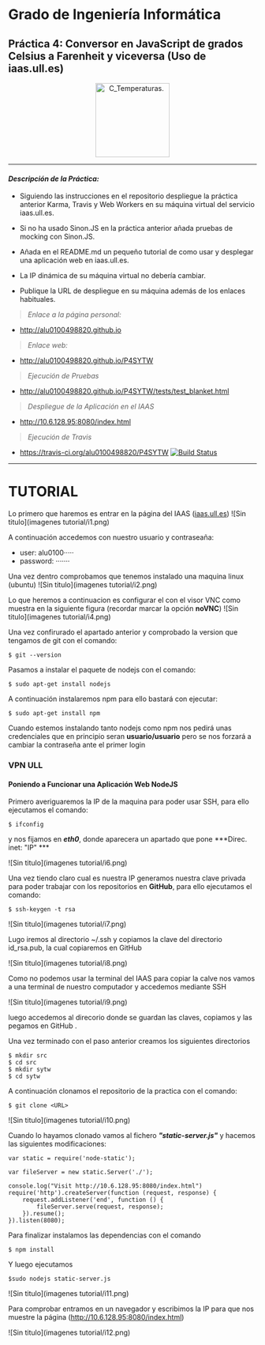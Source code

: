 # Grado de Ingeniería Informática

## Práctica 4: Conversor en JavaScript de grados Celsius a Farenheit y viceversa (Uso de iaas.ull.es)

<p align="Center">
  <img src="https://lh3.ggpht.com/Vn9sIUPcCVihrxMATWR_MjCIFuc5quCw-R3UN8Rmoze7rgaBhHdmF2RqjX3x28EJoQ=w300" title="C_Temperaturas." width="150" height="150">
</p>

---
#### *Descripción de la Práctica:*

  + Siguiendo las instrucciones en el repositorio despliegue la práctica anterior Karma, Travis y Web Workers en su máquina virtual del servicio iaas.ull.es.
  + Si no ha usado Sinon.JS en la práctica anterior añada pruebas de mocking con Sinon.JS.
  + Añada en el README.md un pequeño tutorial de como usar y desplegar una aplicación web en iaas.ull.es.

  + La IP dinámica de su máquina virtual no debería cambiar.
  + Publique la URL de despliegue en su máquina además de los enlaces habituales.

> *Enlace a la página personal:*

  * http://alu0100498820.github.io



> *Enlace web:*

  * http://alu0100498820.github.io/P4SYTW


> *Ejecución de Pruebas*

  * http://alu0100498820.github.io/P4SYTW/tests/test_blanket.html


> *Despliegue de la Aplicación en el IAAS*

  * http://10.6.128.95:8080/index.html

> *Ejecución de Travis*

  * https://travis-ci.org/alu0100498820/P4SYTW   [![Build Status](https://travis-ci.org/alu0100498820/P4SYTW.svg?branch=gh-pages)](https://travis-ci.org/alu0100498820/P4SYTW)

---
# TUTORIAL

Lo primero que haremos es entrar en la página del IAAS ([iaas.ull.es](http://iaas.ull.es/ovirt-engine/))
![Sin titulo](imagenes tutorial/i1.png)

A continuación accedemos con nuestro usuario y contraseaña:
 + user: alu0100·····
 + password: ·······

Una vez dentro comprobamos que tenemos instalado una maquina linux (ubuntu)
![Sin titulo](imagenes tutorial/i2.png)

Lo que heremos a continuacion es configurar el con el visor VNC como muestra en la siguiente figura (recordar marcar la opción **noVNC**)
![Sin titulo](imagenes tutorial/i4.png)

Una vez confirurado el apartado anterior y comprobado la version que tengamos de git con el comando:

    $ git --version

Pasamos a instalar el paquete de nodejs con el comando:

    $ sudo apt-get install nodejs

A continuación instalaremos npm para ello bastará con ejecutar:

    $ sudo apt-get install npm

Cuando estemos instalando tanto nodejs como npm nos pedirá unas credenciales que en principio seran **usuario/usuario** pero se nos forzará a cambiar la contraseña ante el primer login

### VPN ULL
#### Poniendo a Funcionar una Aplicación Web NodeJS

Primero averiguaremos la IP de la maquina para poder usar SSH, para ello ejecutamos el comando:

    $ ifconfig

y nos fijamos en ***eth0***, donde aparecera un apartado que pone ***Direc. inet: "IP" ***

![Sin titulo](imagenes tutorial/i6.png)

Una vez tiendo claro cual es nuestra IP generamos nuestra clave privada para poder trabajar con los repositorios en **GitHub**, para ello ejecutamos el comando:

    $ ssh-keygen -t rsa

![Sin titulo](imagenes tutorial/i7.png)

Lugo iremos al directorio ~/.ssh y copiamos la clave del directorio id_rsa.pub, la cual copiaremos en GitHub

![Sin titulo](imagenes tutorial/i8.png)

Como no podemos usar la terminal del IAAS para copiar la calve nos vamos a una terminal de nuestro computador y accedemos mediante SSH

![Sin titulo](imagenes tutorial/i9.png)

luego accedemos al direcorio donde se guardan las claves, copiamos y las pegamos en GitHub .

Una vez terminado con el paso anterior creamos los siguientes directorios

    $ mkdir src
    $ cd src
    $ mkdir sytw
    $ cd sytw

A continuación clonamos el repositorio de la practica con el comando:

    $ git clone <URL>

![Sin titulo](imagenes tutorial/i10.png)

Cuando lo hayamos clonado vamos al fichero ***"static-server.js"*** y hacemos las siguientes modificaciones:

    var static = require('node-static');

    var fileServer = new static.Server('./');

    console.log("Visit http://10.6.128.95:8080/index.html")
    require('http').createServer(function (request, response) {
        request.addListener('end', function () {
            fileServer.serve(request, response);
        }).resume();
    }).listen(8080);

Para finalizar instalamos las dependencias con el comando

    $ npm install

Y luego ejecutamos

    $sudo nodejs static-server.js

![Sin titulo](imagenes tutorial/i11.png)

Para comprobar entramos en un navegador y escribimos la IP para que nos muestre la página (http://10.6.128.95:8080/index.html)

![Sin titulo](imagenes tutorial/i12.png)  
